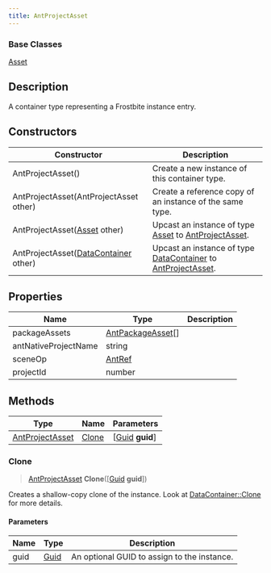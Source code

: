 ```yaml
---
title: AntProjectAsset
---
```

### Base Classes

[Asset](Asset)

## Description

A container type representing a Frostbite instance entry.

## Constructors

| Constructor                                                                | Description                                                                                                           |
| -------------------------------------------------------------------------- | --------------------------------------------------------------------------------------------------------------------- |
| AntProjectAsset()                                                          | Create a new instance of this container type.                                                                         |
| AntProjectAsset(AntProjectAsset other)                                     | Create a reference copy of an instance of the same type.                                                              |
| AntProjectAsset([Asset](Asset) other)                                      | Upcast an instance of type [Asset](Asset) to [AntProjectAsset](AntProjectAsset).                                      |
| AntProjectAsset([DataContainer](/vext/ref/shared/class/datacontainer) other) | Upcast an instance of type [DataContainer](/vext/ref/shared/class/datacontainer) to [AntProjectAsset](AntProjectAsset). |

## Properties

| Name                 | Type                                   | Description |
| -------------------- | -------------------------------------- | ----------- |
| packageAssets        | [AntPackageAsset](AntPackageAsset)\[\] |             |
| antNativeProjectName | string                                 |             |
| sceneOp              | [AntRef](AntRef)                       |             |
| projectId            | number                                 |             |

## Methods

| Type                               | Name            | Parameters                                     |
| ---------------------------------- | --------------- | ---------------------------------------------- |
| [AntProjectAsset](AntProjectAsset) | [Clone](#clone) | \[[Guid](/vext/ref/shared/class/guid) **guid**\] |

### Clone

> [AntProjectAsset](AntProjectAsset) **Clone**(\[[Guid](/vext/ref/shared/class/guid) **guid**\])

Creates a shallow-copy clone of the instance. Look at [DataContainer::Clone](/vext/ref/shared/class/datacontainer#clone) for more details.

#### Parameters

| Name | Type         | Description                                 |
| ---- | ------------ | ------------------------------------------- |
| guid | [Guid](Guid) | An optional GUID to assign to the instance. |
